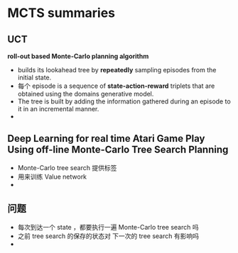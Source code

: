 # MCTS summaries



## UCT

**roll-out based Monte-Carlo planning algorithm**

* builds its lookahead tree by **repeatedly** sampling episodes from the initial state.
* 每个 episode is a sequence of **state-action-reward** triplets that are obtained using the domains generative model.
* The tree is built by adding the information gathered during an episode to it in an incremental manner.
* ​



## Deep Learning for real time Atari Game Play Using off-line Monte-Carlo Tree Search Planning



* Monte-Carlo tree search 提供标签
* 用来训练 Value network
* ​



## 问题

* 每次到达一个 state ，都要执行一遍 Monte-Carlo tree search 吗
* 之前 tree search 的保存的状态对 下一次的 tree search 有影响吗
* ​